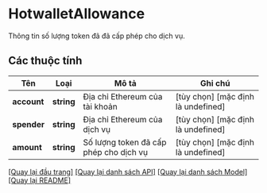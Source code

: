 # HotwalletAllowance

Thông tin số lượng token đã đã cấp phép cho dịch vụ.
## Các thuộc tính
Tên | Loại | Mô tả | Ghi chú
------------ | ------------- | ------------- | -------------
**account** | **string** | Địa chỉ Ethereum của tài khoản | [tùy chọn] [mặc định là undefined]
**spender** | **string** | Địa chỉ Ethereum của dịch vụ | [tùy chọn] [mặc định là undefined]
**amount** | **string** | Số lượng token đã cấp phép cho dịch vụ | [tùy chọn] [mặc định là undefined]

[[Quay lại đầu trang]](#) [[Quay lại danh sách API]](./README.md#tài-liệu-về-api-endpoints) [[Quay lại danh sách Model]](./README.md#tài-liệu-về-models) [[Quay lại README]](./README.md)